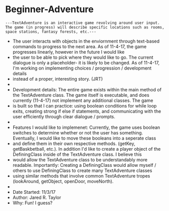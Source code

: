 # Beginner-Adventure

    ---TextAdventure is an interactive game revolving around user input. The game (in progress) will describe specific locations such as rooms, space stations, fantasy forests, etc.---
 * The user interacts with objects in the enviornment through text-based commands to progress to the next area. As of 11-4-17, the game progresses linearly, however in the future I would like
 * the user to be able to pick where they would like to go. The current dialogue is only a placeholder- it is likely to be changed. As of 11-4-17, I'm working on implementing choices / progression / development details
 * instead of a proper, interesting story. (JRT)
 * 
 * Development details: The entire game exists within the main method of the TextAdventure class. The game itself is executable, and does currently (11-4-17) not implement any additional classes. The game
 * is built so that I can practice: using boolean conditions for while loop exits, creating strong if else if statements, and communicating with the user efficiently through clear dialogue / prompts.
 * 
 * Features I would like to implemenet: Currently, the game uses boolean switches to determine whether or not the user has something. Eventually, I would like to move these booleans into a seperate class
 * and define them in their own respective methods. (getKey, getBaskbetball, etc.). In addition I'd like to create a player object of the DefiningClass inside of the TextAdventure class. I believe this
 * would allow the TextAdventure class to be understandably more readable. Importantly: Creating a DefiningClass would allow myself / others to use DefiningClass to create many TextAdventure classes
 * using similar methods that involve common TextAdventure tropes (lookAround, getObject, openDoor, moveNorth).
 * 
 * Date Started: 11/3/17
 * Author: Jared R. Taylor
 * Why: Fun! I guess?
